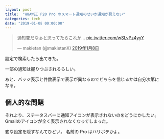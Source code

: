 ```yaml
---
layout: post
title:  "HUAWEI P20 Pro のスマート通知のせいか通知が見えない"
categories: tech
date: "2019-01-08 00:00:00"
---
```


<blockquote class="twitter-tweet  tw-align-center" data-lang="ja"><p lang="ja" dir="ltr">通知変だなぁと思ってたらこれか… <a href="https://t.co/wSLvPz4yyY">pic.twitter.com/wSLvPz4yyY</a></p>&mdash; makietan (@makietanX) <a href="https://twitter.com/makietanX/status/1082553602793660416?ref_src=twsrc%5Etfw">2019年1月8日</a></blockquote>
<script async src="https://platform.twitter.com/widgets.js" charset="utf-8"></script>

設定で検索したら出てきた。

一部の通知は握りつぶされるらしい。

あと、バッジ表示と件数表示で表示が異なるのでどちらを信じるかは自分次第になる。

## 個人的な問題

それより、ステータスバーに通知アイコンが表示されないのをどうにかしたい。
Gmailのアイコンが全く表示されなくなってしまった。

変な設定を隠すなんてひどい。
名前の Pro はハリボテかよ。
